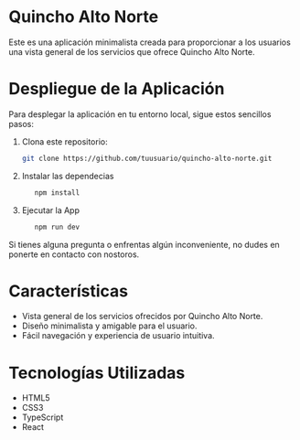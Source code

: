 # Quincho Alto Norte

Este es una aplicación minimalista creada para proporcionar a los usuarios una vista general de los servicios que ofrece Quincho Alto Norte.

# Despliegue de la Aplicación

Para desplegar la aplicación en tu entorno local, sigue estos sencillos pasos:

1. Clona este repositorio:
   ```sh
   git clone https://github.com/tuusuario/quincho-alto-norte.git
   ```

2. Instalar las dependecias
   ```sh
      npm install
   ```

3. Ejecutar la App
   ```js
      npm run dev
   ```

Si tienes alguna pregunta o enfrentas algún inconveniente, no dudes en ponerte en contacto con nostoros.

# Características
- Vista general de los servicios ofrecidos por Quincho Alto Norte.
- Diseño minimalista y amigable para el usuario.
- Fácil navegación y experiencia de usuario intuitiva.

# Tecnologías Utilizadas
- HTML5
- CSS3
- TypeScript
- React
